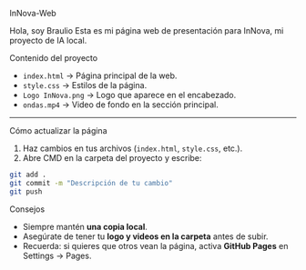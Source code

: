 InNova-Web 

Hola, soy Braulio 
Esta es mi página web de presentación para InNova, mi proyecto de IA local.

Contenido del proyecto

* `index.html` → Página principal de la web.
* `style.css` → Estilos de la página.
* `Logo InNova.png` → Logo que aparece en el encabezado.
* `ondas.mp4` → Video de fondo en la sección principal.

---


Cómo actualizar la página

1. Haz cambios en tus archivos (`index.html`, `style.css`, etc.).
2. Abre CMD en la carpeta del proyecto y escribe:

```bash
git add .
git commit -m "Descripción de tu cambio"
git push
```

Consejos

* Siempre mantén **una copia local**.
* Asegúrate de tener tu **logo y videos en la carpeta** antes de subir.
* Recuerda: si quieres que otros vean la página, activa **GitHub Pages** en Settings → Pages.

